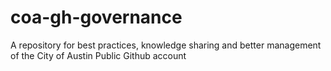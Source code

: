 # coa-gh-governance
A repository for best practices, knowledge sharing and better management of the City of Austin Public Github account
